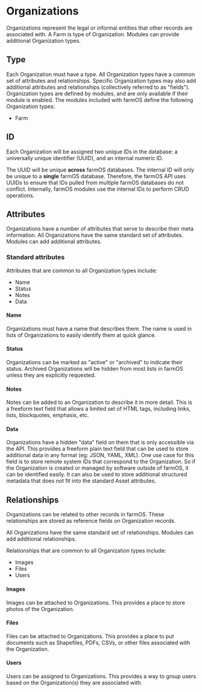 # Organizations

Organizations represent the legal or informal entities that other records are
associated with. A Farm is type of Organization. Modules can provide additional
Organization types.

## Type

Each Organization must have a type. All Organization types have a common set of
attributes and relationships. Specific Organization types may also add
additional attributes and relationships (collectively referred to as "fields").
Organization types are defined by modules, and are only available if their
module is enabled. The modules included with farmOS define the following
Organization types:

- Farm

## ID

Each Organization will be assigned two unique IDs in the database: a universally
unique identifier (UUID), and an internal numeric ID.

The UUID will be unique **across** farmOS databases. The internal ID will only
be unique to a **single** farmOS database. Therefore, the farmOS API uses UUIDs
to ensure that IDs pulled from multiple farmOS databases do not conflict.
Internally, farmOS modules use the internal IDs to perform CRUD operations.

## Attributes

Organizations have a number of attributes that serve to describe their meta
information. All Organizations have the same standard set of attributes. Modules
can add additional attributes.

### Standard attributes

Attributes that are common to all Organization types include:

- Name
- Status
- Notes
- Data

#### Name

Organizations must have a name that describes them. The name is used in lists of
Organizations to easily identify them at quick glance.

#### Status

Organizations can be marked as "active" or "archived" to indicate their status.
Archived Organizations will be hidden from most lists in farmOS unless they are
explicitly requested.

#### Notes

Notes can be added to an Organization to describe it in more detail. This is a
freeform text field that allows a limited set of HTML tags, including links,
lists, blockquotes, emphasis, etc.

#### Data

Organizations have a hidden "data" field on them that is only accessible via the
API. This provides a freeform plain text field that can be used to store
additional data in any format (eg: JSON, YAML, XML). One use case for this field
is to store remote system IDs that correspond to the Organization. So if the
Organization is created or managed by software outside of farmOS, it can be
identified easily. It can also be used to store additional structured metadata
that does not fit into the standard Asset attributes.

## Relationships

Organizations can be related to other records in farmOS. These relationships are
stored as reference fields on Organization records.

All Organizations have the same standard set of relationships. Modules can add
additional relationships.

Relationships that are common to all Organization types include:

- Images
- Files
- Users

#### Images

Images can be attached to Organizations. This provides a place to store photos
of the Organization.

#### Files

Files can be attached to Organizations. This provides a place to put documents
such as Shapefiles, PDFs, CSVs, or other files associated with the Organization.

#### Users

Users can be assigned to Organizations. This provides a way to group users based
on the Organization(s) they are associated with.
